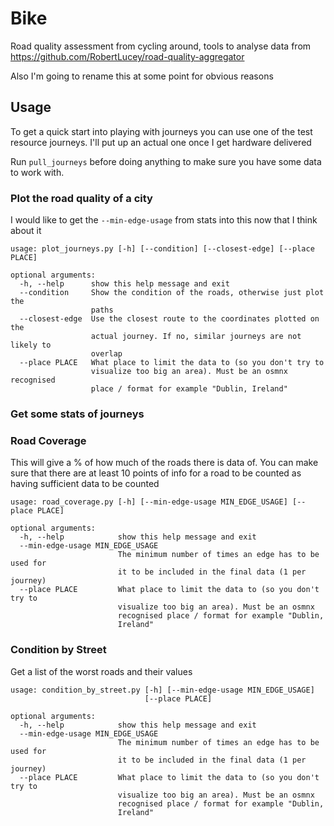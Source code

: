 # Bike

Road quality assessment from cycling around, tools to analyse data from https://github.com/RobertLucey/road-quality-aggregator

Also I'm going to rename this at some point for obvious reasons

## Usage

To get a quick start into playing with journeys you can use one of the test resource journeys. I'll put up an actual one once I get hardware delivered

Run `pull_journeys` before doing anything to make sure you have some data to work with.

### Plot the road quality of a city

I would like to get the `--min-edge-usage` from stats into this now that I think about it

```
usage: plot_journeys.py [-h] [--condition] [--closest-edge] [--place PLACE]

optional arguments:
  -h, --help      show this help message and exit
  --condition     Show the condition of the roads, otherwise just plot the
                  paths
  --closest-edge  Use the closest route to the coordinates plotted on the
                  actual journey. If no, similar journeys are not likely to
                  overlap
  --place PLACE   What place to limit the data to (so you don't try to
                  visualize too big an area). Must be an osmnx recognised
                  place / format for example "Dublin, Ireland"
```

### Get some stats of journeys

### Road Coverage

This will give a % of how much of the roads there is data of. You can make sure that there are at least 10 points of info for a road to be counted as having sufficient data to be counted

```
usage: road_coverage.py [-h] [--min-edge-usage MIN_EDGE_USAGE] [--place PLACE]

optional arguments:
  -h, --help            show this help message and exit
  --min-edge-usage MIN_EDGE_USAGE
                        The minimum number of times an edge has to be used for
                        it to be included in the final data (1 per journey)
  --place PLACE         What place to limit the data to (so you don't try to
                        visualize too big an area). Must be an osmnx
                        recognised place / format for example "Dublin,
                        Ireland"
```

### Condition by Street

Get a list of the worst roads and their values

```
usage: condition_by_street.py [-h] [--min-edge-usage MIN_EDGE_USAGE]
                              [--place PLACE]

optional arguments:
  -h, --help            show this help message and exit
  --min-edge-usage MIN_EDGE_USAGE
                        The minimum number of times an edge has to be used for
                        it to be included in the final data (1 per journey)
  --place PLACE         What place to limit the data to (so you don't try to
                        visualize too big an area). Must be an osmnx
                        recognised place / format for example "Dublin,
                        Ireland"
```
